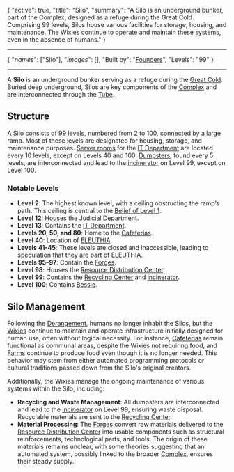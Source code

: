 <!--METADATA-->

{
	"active": true,
	"title": "Silo",
	"summary": "A Silo is an underground bunker, part of the Complex, designed as a refuge during the Great Cold. Comprising 99 levels, Silos house various facilities for storage, housing, and maintenance. The Wixies continue to operate and maintain these systems, even in the absence of humans."
}

<!--METADATA-->
---
<!--INFOBOX-->

{
	"_names_": ["Silo"],
	"_images_": [],
	"Built by": "[Founders](wiki://founders)",
	"Levels": "99"
}

<!--INFOBOX-->
---
<!--CONTENT-->

A **Silo** is an underground bunker serving as a refuge during the [Great Cold](wiki://great-cold). Buried deep underground, Silos are key components of the [Complex](wiki://complex) and are interconnected through the [Tube](wiki://tube).

## Structure

A Silo consists of 99 levels, numbered from 2 to 100, connected by a large ramp. Most of these levels are designated for housing, storage, and maintenance purposes. [Server rooms](wiki://server-rooms) for the [IT Department](wiki://it-department) are located every 10 levels, except on Levels 40 and 100. [Dumpsters](wiki://dumpsters), found every 5 levels, are interconnected and lead to the [incinerator](wiki://incinerator) on Level 99, except on Level 100.

### Notable Levels

- **Level 2**: The highest known level, with a ceiling obstructing the ramp’s path. This ceiling is central to the [Belief of Level 1](wiki://belief-of-level-1).
- **Level 12**: Houses the [Judicial Department](wiki://judicial-department).  
- **Level 13**: Contains the [IT Department](wiki://it-department).
- **Levels 20, 50, and 80**: Home to the [Cafeterias](wiki://cafeteria).
- **Level 40**: Location of [ELEUTHIA](wiki://eleuthia).
- **Levels 41-45**: These levels are closed and inaccessible, leading to speculation that they are part of [ELEUTHIA](wiki://eleuthia).
- **Levels 95–97**: Contain the [Forges](wiki://forges).
- **Level 98**: Houses the [Resource Distribution Center](wiki://wrdc).
- **Level 99**: Contains the [Recycling Center](wiki://wrc) and [incinerator](wiki://incinerator).
- **Level 100**: Contains [Bessie](wiki://bessie).

## Silo Management

Following the [Derangement](wiki://derangement), humans no longer inhabit the Silos, but the [Wixies](wiki://wixi) continue to maintain and operate infrastructure initially designed for human use, often without logical necessity. For instance, [Cafeterias](wiki://cafeteria) remain functional as communal areas, despite the Wixies not requiring food, and [Farms](wiki://farms) continue to produce food even though it is no longer needed. This behavior may stem from either automated programming protocols or cultural traditions passed down from the Silo's original creators.

Additionally, the Wixies manage the ongoing maintenance of various systems within the Silo, including:
- **Recycling and Waste Management**: All dumpsters are interconnected and lead to the [incinerator](wiki://incinerator) on Level 99, ensuring waste disposal. Recyclable materials are sent to the [Recycling Center](wiki://wrc).
- **Material Processing**: The [Forges](wiki://forges) convert raw materials delivered to the [Resource Distribution Center](wiki://wrdc) into usable components such as structural reinforcements, technological parts, and tools. The origin of these materials remains unclear, with some theories suggesting that an automated system, possibly linked to the broader [Complex](wiki://complex), ensures their steady supply.

<!--CONTENT-->
